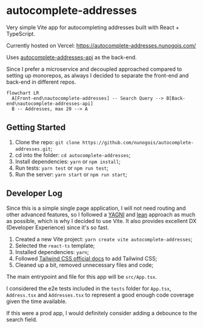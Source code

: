 # autocomplete-addresses

Very simple Vite app for autocompleting addresses built with React + TypeScript.

Currently hosted on Vercel: https://autocomplete-addresses.nunogois.com/

Uses [autocomplete-addresses-api](https://github.com/nunogois/autocomplete-addresses-api) as the back-end.

Since I prefer a microservice and decoupled approached compared to setting up monorepos, as always I decided to separate the front-end and back-end in different repos.

```mermaid
flowchart LR
  A[Front-end\nautocomplete-addresses] -- Search Query --> B[Back-end\nautocomplete-addresses-api]
  B -- Addresses, max 20 --> A
```

## Getting Started

1. Clone the repo: `git clone https://github.com/nunogois/autocomplete-addresses.git`;
2. cd into the folder: `cd autocomplete-addresses`;
3. Install dependencies: `yarn` or `npm install`;
4. Run tests: `yarn test` or `npm run test`;
5. Run the server: `yarn start` or `npm run start`;

## Developer Log

Since this is a simple single page application, I will not need routing and other advanced features, so I followed a [YAGNI](https://en.wikipedia.org/wiki/You_aren%27t_gonna_need_it) and [lean](https://en.wikipedia.org/wiki/Lean_software_development) approach as much as possible, which is why I decided to use Vite. It also provides excellent DX (Developer Experience) since it's so fast.

1. Created a new Vite project: `yarn create vite autocomplete-addresses`;
2. Selected the `react-ts` template;
3. Installed dependencies: `yarn`;
4. Followed [Tailwind CSS official docs](https://tailwindcss.com/docs/guides/vite) to add Tailwind CSS;
5. Cleaned up a bit, removed unnecessary files and code;

The main entrypoint and file for this app will be `src/App.tsx`.

I considered the e2e tests included in the `tests` folder for `App.tsx`, `Address.tsx` and `Addresses.tsx` to represent a good enough code coverage given the time available.

If this were a prod app, I would definitely consider adding a debounce to the search field.
